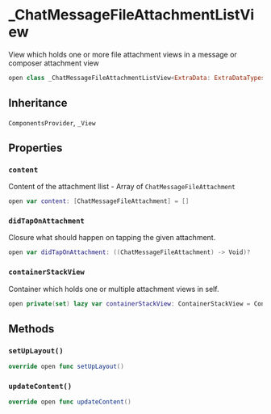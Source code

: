# \_ChatMessageFileAttachmentListView

View which holds one or more file attachment views in a message or composer attachment view

``` swift
open class _ChatMessageFileAttachmentListView<ExtraData: ExtraDataTypes>: _View, ComponentsProvider 
```

## Inheritance

`ComponentsProvider`, `_View`

## Properties

### `content`

Content of the attachment llist - Array of `ChatMessageFileAttachment`

``` swift
open var content: [ChatMessageFileAttachment] = [] 
```

### `didTapOnAttachment`

Closure what should happen on tapping the given attachment.

``` swift
open var didTapOnAttachment: ((ChatMessageFileAttachment) -> Void)?
```

### `containerStackView`

Container which holds one or multiple attachment views in self.

``` swift
open private(set) lazy var containerStackView: ContainerStackView = ContainerStackView().withoutAutoresizingMaskConstraints
```

## Methods

### `setUpLayout()`

``` swift
override open func setUpLayout() 
```

### `updateContent()`

``` swift
override open func updateContent() 
```
